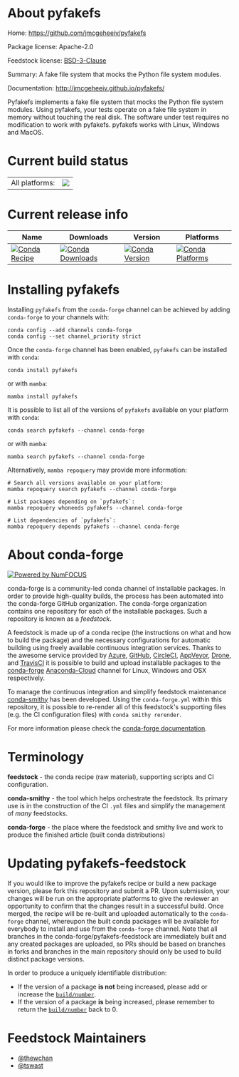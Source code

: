 About pyfakefs
==============

Home: https://github.com/jmcgeheeiv/pyfakefs

Package license: Apache-2.0

Feedstock license: [BSD-3-Clause](https://github.com/conda-forge/pyfakefs-feedstock/blob/main/LICENSE.txt)

Summary: A fake file system that mocks the Python file system modules.

Documentation: http://jmcgeheeiv.github.io/pyfakefs/

Pyfakefs implements a fake file system that mocks the Python file system
modules. Using pyfakefs, your tests operate on a fake file system in
memory without touching the real disk. The software under test requires
no modification to work with pyfakefs. pyfakefs works with Linux, Windows
and MacOS.


Current build status
====================


<table><tr><td>All platforms:</td>
    <td>
      <a href="https://dev.azure.com/conda-forge/feedstock-builds/_build/latest?definitionId=6566&branchName=main">
        <img src="https://dev.azure.com/conda-forge/feedstock-builds/_apis/build/status/pyfakefs-feedstock?branchName=main">
      </a>
    </td>
  </tr>
</table>

Current release info
====================

| Name | Downloads | Version | Platforms |
| --- | --- | --- | --- |
| [![Conda Recipe](https://img.shields.io/badge/recipe-pyfakefs-green.svg)](https://anaconda.org/conda-forge/pyfakefs) | [![Conda Downloads](https://img.shields.io/conda/dn/conda-forge/pyfakefs.svg)](https://anaconda.org/conda-forge/pyfakefs) | [![Conda Version](https://img.shields.io/conda/vn/conda-forge/pyfakefs.svg)](https://anaconda.org/conda-forge/pyfakefs) | [![Conda Platforms](https://img.shields.io/conda/pn/conda-forge/pyfakefs.svg)](https://anaconda.org/conda-forge/pyfakefs) |

Installing pyfakefs
===================

Installing `pyfakefs` from the `conda-forge` channel can be achieved by adding `conda-forge` to your channels with:

```
conda config --add channels conda-forge
conda config --set channel_priority strict
```

Once the `conda-forge` channel has been enabled, `pyfakefs` can be installed with `conda`:

```
conda install pyfakefs
```

or with `mamba`:

```
mamba install pyfakefs
```

It is possible to list all of the versions of `pyfakefs` available on your platform with `conda`:

```
conda search pyfakefs --channel conda-forge
```

or with `mamba`:

```
mamba search pyfakefs --channel conda-forge
```

Alternatively, `mamba repoquery` may provide more information:

```
# Search all versions available on your platform:
mamba repoquery search pyfakefs --channel conda-forge

# List packages depending on `pyfakefs`:
mamba repoquery whoneeds pyfakefs --channel conda-forge

# List dependencies of `pyfakefs`:
mamba repoquery depends pyfakefs --channel conda-forge
```


About conda-forge
=================

[![Powered by
NumFOCUS](https://img.shields.io/badge/powered%20by-NumFOCUS-orange.svg?style=flat&colorA=E1523D&colorB=007D8A)](https://numfocus.org)

conda-forge is a community-led conda channel of installable packages.
In order to provide high-quality builds, the process has been automated into the
conda-forge GitHub organization. The conda-forge organization contains one repository
for each of the installable packages. Such a repository is known as a *feedstock*.

A feedstock is made up of a conda recipe (the instructions on what and how to build
the package) and the necessary configurations for automatic building using freely
available continuous integration services. Thanks to the awesome service provided by
[Azure](https://azure.microsoft.com/en-us/services/devops/), [GitHub](https://github.com/),
[CircleCI](https://circleci.com/), [AppVeyor](https://www.appveyor.com/),
[Drone](https://cloud.drone.io/welcome), and [TravisCI](https://travis-ci.com/)
it is possible to build and upload installable packages to the
[conda-forge](https://anaconda.org/conda-forge) [Anaconda-Cloud](https://anaconda.org/)
channel for Linux, Windows and OSX respectively.

To manage the continuous integration and simplify feedstock maintenance
[conda-smithy](https://github.com/conda-forge/conda-smithy) has been developed.
Using the ``conda-forge.yml`` within this repository, it is possible to re-render all of
this feedstock's supporting files (e.g. the CI configuration files) with ``conda smithy rerender``.

For more information please check the [conda-forge documentation](https://conda-forge.org/docs/).

Terminology
===========

**feedstock** - the conda recipe (raw material), supporting scripts and CI configuration.

**conda-smithy** - the tool which helps orchestrate the feedstock.
                   Its primary use is in the construction of the CI ``.yml`` files
                   and simplify the management of *many* feedstocks.

**conda-forge** - the place where the feedstock and smithy live and work to
                  produce the finished article (built conda distributions)


Updating pyfakefs-feedstock
===========================

If you would like to improve the pyfakefs recipe or build a new
package version, please fork this repository and submit a PR. Upon submission,
your changes will be run on the appropriate platforms to give the reviewer an
opportunity to confirm that the changes result in a successful build. Once
merged, the recipe will be re-built and uploaded automatically to the
`conda-forge` channel, whereupon the built conda packages will be available for
everybody to install and use from the `conda-forge` channel.
Note that all branches in the conda-forge/pyfakefs-feedstock are
immediately built and any created packages are uploaded, so PRs should be based
on branches in forks and branches in the main repository should only be used to
build distinct package versions.

In order to produce a uniquely identifiable distribution:
 * If the version of a package **is not** being increased, please add or increase
   the [``build/number``](https://docs.conda.io/projects/conda-build/en/latest/resources/define-metadata.html#build-number-and-string).
 * If the version of a package **is** being increased, please remember to return
   the [``build/number``](https://docs.conda.io/projects/conda-build/en/latest/resources/define-metadata.html#build-number-and-string)
   back to 0.

Feedstock Maintainers
=====================

* [@thewchan](https://github.com/thewchan/)
* [@tswast](https://github.com/tswast/)

